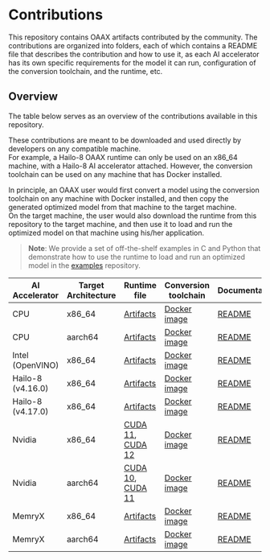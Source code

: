 # Contributions

This repository contains OAAX artifacts contributed by the community.
The contributions are organized into folders, each of which contains a README file that describes the contribution and
how to use it, as each AI accelerator has its own specific requirements for the model it can run, configuration of the
conversion toolchain, and the runtime, etc.

## Overview

The table below serves as an overview of the contributions available in this repository.

These contributions are meant to be downloaded and used directly by developers on any compatible machine.  
For example, a Hailo-8 OAAX runtime can only be used on an x86_64 machine, with a Hailo-8 AI accelerator attached.
However, the conversion toolchain can be used on any machine that has Docker installed.

In principle, an OAAX user would first convert a model using the conversion toolchain on any machine with Docker
installed, and then copy the generated optimized model from that machine to the target machine.   
On the target machine, the user would also download the runtime from this repository to the target machine, and then use
it to
load and run the optimized model on that machine using his/her application.
> **Note**: We provide a set of off-the-shelf examples in C and Python that demonstrate how to use the runtime to load
> and run an optimized model in the [examples](https://github.com/oaax-standard/examples) repository.

| AI Accelerator    | Target Architecture | Runtime file                                                                                                               | Conversion toolchain                                                                       | Documentation                      |
|-------------------|---------------------|----------------------------------------------------------------------------------------------------------------------------|--------------------------------------------------------------------------------------------|------------------------------------|
| CPU     | x86_64              | [Artifacts](CPU/artifacts-x86_64)                                                                                      | [Docker image](https://download.sclbl.net/OAAX/toolchains/conversion-toolchain-latest.tar) | [README](CPU/README.md) |
| CPU     | aarch64              | [Artifacts](CPU/artifacts-aarch64)                                                                                      | [Docker image](https://download.sclbl.net/OAAX/toolchains/conversion-toolchain-latest.tar) | [README](CPU/README.md) |
| Intel (OpenVINO)    | x86_64              | [Artifacts](https://download.sclbl.net/OAAX/runtimes/nightly/cpu-x86_64-openvino.tar.gz)                                                                                      | [Docker image](https://download.sclbl.net/OAAX/toolchains/conversion-toolchain-latest.tar) | [README](Intel/README.md) |
| Hailo-8 (v4.16.0) | x86_64              | [Artifacts](Hailo-8/artifacts-16)                                                                                           | [Docker image](https://download.sclbl.net/OAAX/toolchains/onnx-to-hailo-latest.tar)        | [README](Hailo-8/README.md)        |
| Hailo-8 (v4.17.0) | x86_64              | [Artifacts](Hailo-8/artifacts-17)                                                                                           | [Docker image](https://download.sclbl.net/OAAX/toolchains/onnx-to-hailo-latest.tar)        | [README](Hailo-8/README.md)        |
| Nvidia            | x86_64              | [CUDA 11](https://download.sclbl.net/OAAX/runtimes/nightly/nvidia-cuda_11-x86_64-ort.tar.gz), [CUDA 12](https://download.sclbl.net/OAAX/runtimes/nightly/nvidia-cuda_12-x86_64-ort.tar.gz) | [Docker image](https://download.sclbl.net/OAAX/toolchains/conversion-toolchain-latest.tar) | [README](Nvidia/README.md)  |
| Nvidia            | aarch64              | [CUDA 10](https://download.sclbl.net/OAAX/runtimes/nightly/nvidia-cuda_10-aarch64-ort.tar.gz), [CUDA 11](https://download.sclbl.net/OAAX/runtimes/nightly/nvidia-cuda_11-aarch64-ort.tar.gz) | [Docker image](https://download.sclbl.net/OAAX/toolchains/conversion-toolchain-latest.tar) | [README](Nvidia/README.md)  |
| MemryX            | x86_64              | [Artifacts](MemryX/artifacts-x86_64)                                                                                      | [Docker image](https://download.sclbl.net/OAAX/toolchains/onnx-to-mxa.tar)                 | [README](MemryX/README.md)  |
| MemryX            | aarch64              | [Artifacts](MemryX/artifacts-aarch64)                                                                                      | [Docker image](https://download.sclbl.net/OAAX/toolchains/onnx-to-mxa.tar)                 | [README](MemryX/README.md)  |